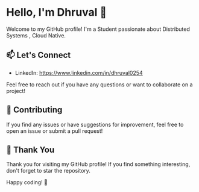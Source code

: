 # Hello, I'm Dhruval 👋

Welcome to my GitHub profile! I'm a Student passionate about Distributed Systems , Cloud Native.

<!--## 🌱 About Me

- 🎓 [Your Education Background]
- 💼 [Your Current Job/Position]
- 🌐 [Your Portfolio/Blog/Website]

## 🚀 Projects

Here are a few projects I'm proud of:

1. [Project Name 1](link-to-repo) - Brief description.
2. [Project Name 2](link-to-repo) - Brief description.
3. [Project Name 3](link-to-repo) - Brief description.

Feel free to explore more in my repositories!

## 🔧 Skills

- Programming Languages: [List your skills]
- Frameworks & Libraries: [List your skills]
- Tools & Technologies: [List your skills]-->

## 📫 Let's Connect

- LinkedIn: https://www.linkedin.com/in/dhruval0254
<!--- Twitter: [@YourTwitterHandle](link-to-twitter)-->

Feel free to reach out if you have any questions or want to collaborate on a project!

## 🤝 Contributing

If you find any issues or have suggestions for improvement, feel free to open an issue or submit a pull request!

## 🌟 Thank You

Thank you for visiting my GitHub profile! If you find something interesting, don't forget to star the repository.

Happy coding! 🚀
